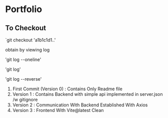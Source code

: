 # Portfolio
## To Checkout 
`git checkout 'a1b1c1d1..'

obtain by viewing log

'git log --oneline'

'git log'

'git log --reverse'

1. First Commit (Version 0) : Contains Only Readme file
2. Version 1 : Contains Backend with simple api implemented in server.json /w gitignore 
3. Version 2 : Communication With Backend Established With Axios 
4. Version 3 : Frontend With Vite@latest Clean

